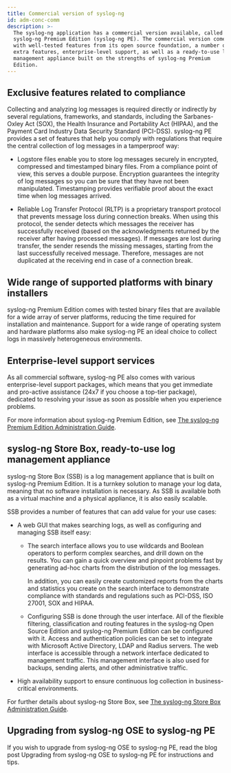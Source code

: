 ```yaml
---
title: Commercial version of syslog-ng
id: adm-conc-comm
description: >-
  The syslog-ng application has a commercial version available, called
  syslog-ng Premium Edition (syslog-ng PE). The commercial version comes
  with well-tested features from its open source foundation, a number of
  extra features, enterprise-level support, as well as a ready-to-use log
  management appliance built on the strengths of syslog-ng Premium
  Edition.
---
```


## Exclusive features related to compliance

Collecting and analyzing log messages is required directly or indirectly
by several regulations, frameworks, and standards, including the
Sarbanes-Oxley Act (SOX), the Health Insurance and Portability Act
(HIPAA), and the Payment Card Industry Data Security Standard (PCI-DSS).
syslog-ng PE provides a set of features that help you comply with
regulations that require the central collection of log messages in a
tamperproof way:

- Logstore files enable you to store log messages securely in
    encrypted, compressed and timestamped binary files. From a
    compliance point of view, this serves a double purpose. Encryption
    guarantees the integrity of log messages so you can be sure that
    they have not been manipulated. Timestamping provides verifiable
    proof about the exact time when log messages arrived.

- Reliable Log Transfer Protocol (RLTP) is a proprietary transport
    protocol that prevents message loss during connection breaks. When
    using this protocol, the sender detects which messages the receiver
    has successfully received (based on the acknowledgments returned by
    the receiver after having processed messages). If messages are lost
    during transfer, the sender resends the missing messages, starting
    from the last successfully received message. Therefore, messages are
    not duplicated at the receiving end in case of a connection break.

## Wide range of supported platforms with binary installers

syslog-ng Premium Edition comes with tested binary files that are
available for a wide array of server platforms, reducing the time
required for installation and maintenance. Support for a wide range of
operating system and hardware platforms also make syslog-ng PE an ideal
choice to collect logs in massively heterogeneous environments.

## Enterprise-level support services

As all commercial software, syslog-ng PE also comes with various
enterprise-level support packages, which means that you get immediate
and pro-active assistance (24x7 if you choose a top-tier package),
dedicated to resolving your issue as soon as possible when you
experience problems.

For more information about syslog-ng Premium Edition, see
[The syslog-ng Premium Edition Administration Guide](https://support.oneidentity.com/syslog-ng-premium-edition/).

## syslog-ng Store Box, ready-to-use log management appliance

syslog-ng Store Box (SSB) is a log management appliance that is built on
syslog-ng Premium Edition. It is a turnkey solution to manage your log
data, meaning that no software installation is necessary. As SSB is
available both as a virtual machine and a physical appliance, it is also
easily scalable.

SSB provides a number of features that can add value for your use cases:

- A web GUI that makes searching logs, as well as configuring and
    managing SSB itself easy:

  - The search interface allows you to use wildcards and Boolean
    operators to perform complex searches, and drill down on the
    results. You can gain a quick overview and pinpoint problems
    fast by generating ad-hoc charts from the distribution of the
    log messages.

    In addition, you can easily create customized reports from the
    charts and statistics you create on the search interface to
    demonstrate compliance with standards and regulations such as
    PCI-DSS, ISO 27001, SOX and HIPAA.

  - Configuring SSB is done through the user interface. All of the
    flexible filtering, classification and routing features in the
    syslog-ng Open Source Edition and syslog-ng Premium Edition can
    be configured with it. Access and authentication policies can be
    set to integrate with Microsoft Active Directory, LDAP and
    Radius servers. The web interface is accessible through a
    network interface dedicated to management traffic. This
    management interface is also used for backups, sending alerts,
    and other administrative traffic.

- High availability support to ensure continuous log collection in business-critical environments.

For further details about syslog-ng Store Box, see 
[The syslog-ng Store Box Administration Guide](https://support.oneidentity.com/syslog-ng-store-box/).

## Upgrading from syslog-ng OSE to syslog-ng PE

If you wish to upgrade from syslog-ng OSE to syslog-ng PE, read the blog
post Upgrading from syslog-ng OSE to syslog-ng PE for instructions and tips.
